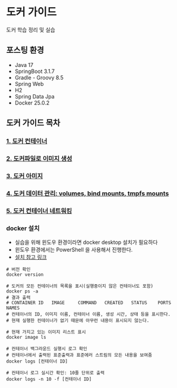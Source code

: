 # 도커 가이드

도커 학습 정리 및 실습

## 포스팅 환경
- Java 17
- SpringBoot 3.1.7
- Gradle - Groovy 8.5
- Spring Web
- H2
- Spring Data Jpa
- Docker 25.0.2

## 도커 가이드 목차
### [1. 도커 컨테이너](docs/1_docker_container/dockerContainer.md)
### [2. 도커파일로 이미지 생성](docs/2_docker_file/Dockerfile.md)
### [3. 도커 아미지](docs/3_docker_image/dockerImage.md)
### [4. 도커 데이터 관리: volumes, bind mounts, tmpfs mounts](docs/4_docker_volume/dockerVolume.md)
### [5. 도커 컨테이너 네트워킹](docs/5_docker_network/dockerNetwork.md)

### docker 설치
- 실습을 위해 윈도우 환경이라면 docker desktop 설치가 필요하다
- 윈도우 환경에서는 PowerShell 을 사용해서 진행한다.
- [설치 참고 링크](https://docs.docker.com/get-docker/)

```shell
# 버전 확인
docker version

# 도커의 모든 컨테이너의 목록을 표시(실행중이지 않은 컨테이너도 포함)
docker ps -a
# 결과 출력
# CONTAINER ID   IMAGE     COMMAND   CREATED   STATUS    PORTS     NAMES
# 컨테이너의 ID, 이미지 이름, 컨테이너 이름, 생성 시간, 상태 등을 표시한다.
# 현재 실행한 컨테이너가 없기 때문에 아무런 내용이 표시되지 않는다.

# 현재 가지고 있는 이미지 리스트 표시
docker image ls

# 컨테이너 백그라운드 실행시 로그 확인
# 컨테이너에서 출력된 표준출력과 표준에러 스트림의 모든 내용을 보여줌
docker logs [컨테이너 ID]

# 컨테이너 로그 실시간 확인: 10줄 단위로 출력
docker logs -n 10 -f [컨테이너 ID]
```